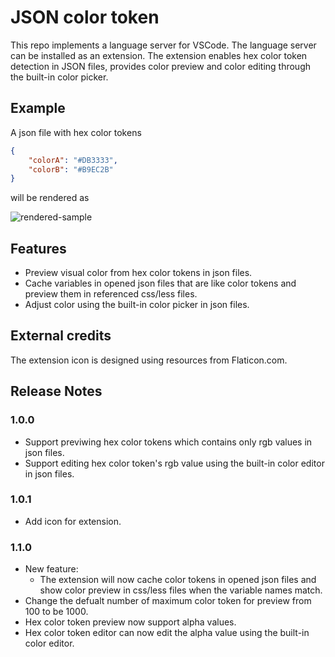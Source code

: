 # JSON color token

This repo implements a language server for VSCode. The language server can be installed as an extension. The extension enables hex color token detection in JSON files, provides color preview and color editing through the built-in color picker.

## Example

A json file with hex color tokens

```json
{
	"colorA": "#DB3333",
	"colorB": "#B9EC2B"
}
```

will be rendered as

![rendered-sample](https://raw.githubusercontent.com/YECHUNAN/json-color-token/fc12dbcd57b628ee613bee86f9031500fc5fb870/testfiles/readme-sample-json.jpg)

## Features

- Preview visual color from hex color tokens in json files.
- Cache variables in opened json files that are like color tokens and preview them in referenced css/less files.
- Adjust color using the built-in color picker in json files.

## External credits

The extension icon is designed using resources from Flaticon.com.

## Release Notes

### 1.0.0

- Support previwing hex color tokens which contains only rgb values in json files.
- Support editing hex color token's rgb value using the built-in color editor in json files.

### 1.0.1

- Add icon for extension.

### 1.1.0

- New feature:
  - The extension will now cache color tokens in opened json files and show color preview in css/less files when the variable names match.
- Change the defualt number of maximum color token for preview from 100 to be 1000.
- Hex color token preview now support alpha values.
- Hex color token editor can now edit the alpha value using the built-in color editor.
